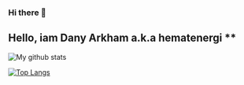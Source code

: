 ### Hi there 👋
## Hello, iam Dany Arkham a.k.a hematenergi ** 

![My github stats](https://github-readme-stats.vercel.app/api?username=hematenergi&show_icons=true&theme=vue&count_private=true)

[![Top Langs](https://github-readme-stats.vercel.app/api/top-langs/?username=hematenergi)](#)

<!--
**hematenergi/hematenergi** is a ✨ _special_ ✨ repository because its `README.md` (this file) appears on your GitHub profile.

Here are some ideas to get you started:

- 🔭 I’m currently working on ...
- 🌱 I’m currently learning ...
- 👯 I’m looking to collaborate on ...
- 🤔 I’m looking for help with ...
- 💬 Ask me about ...
- 📫 How to reach me: ...
- 😄 Pronouns: ...
- ⚡ Fun fact: ...
-->
